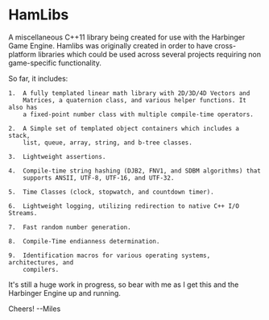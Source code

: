 HamLibs
=======

A miscellaneous C++11 library being created for use with the Harbinger Game
Engine. Hamlibs was originally created in order to have cross-platform
libraries which could be used across several projects requiring non
game-specific functionality.

So far, it includes:
    
    1.  A fully templated linear math library with 2D/3D/4D Vectors and
        Matrices, a quaternion class, and various helper functions. It also has
        a fixed-point number class with multiple compile-time operators.
    
    2.  A Simple set of templated object containers which includes a stack,
        list, queue, array, string, and b-tree classes.
    
    3.  Lightweight assertions.
    
    4.  Compile-time string hashing (DJB2, FNV1, and SDBM algorithms) that
        supports ANSII, UTF-8, UTF-16, and UTF-32.
    
    5.  Time Classes (clock, stopwatch, and countdown timer).
    
    6.  Lightweight logging, utilizing redirection to native C++ I/O Streams.
    
    7.  Fast random number generation.
    
    8.  Compile-Time endianness determination.
    
    9.  Identification macros for various operating systems, architectures, and
        compilers.

It's still a huge work in progress, so bear with me as I get this and the Harbinger Engine up and running.

Cheers!
    --Miles
